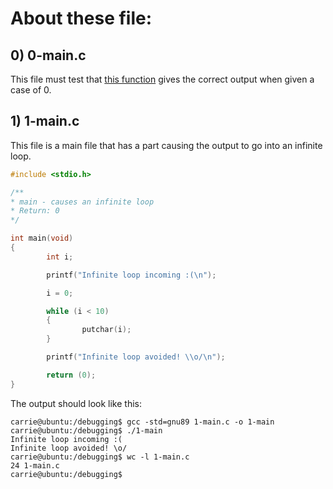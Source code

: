 # About these file:

## 0) 0-main.c
This file must test that [this function](0x01-variables_if_else_while/0-positive_or_negative.c) gives the correct output when given a case of 0.


## 1) 1-main.c
This file is a main file that has a part causing the output to go into an infinite loop.
```C
#include <stdio.h>

/**
* main - causes an infinite loop
* Return: 0
*/

int main(void)
{
        int i;

        printf("Infinite loop incoming :(\n");

        i = 0;

        while (i < 10)
        {
                putchar(i);
        }

        printf("Infinite loop avoided! \\o/\n");

        return (0);
}
```
The output should look like this:
```
carrie@ubuntu:/debugging$ gcc -std=gnu89 1-main.c -o 1-main
carrie@ubuntu:/debugging$ ./1-main
Infinite loop incoming :(
Infinite loop avoided! \o/
carrie@ubuntu:/debugging$ wc -l 1-main.c
24 1-main.c
carrie@ubuntu:/debugging$
```
